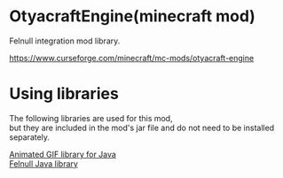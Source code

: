 # OtyacraftEngine(minecraft mod)

Felnull integration mod library.

https://www.curseforge.com/minecraft/mc-mods/otyacraft-engine

# Using libraries

The following libraries are used for this mod,  
but they are included in the mod's jar file and do not need to be installed separately.

[Animated GIF library for Java](https://github.com/rtyley/animated-gif-lib-for-java)  
[Felnull Java library](https://github.com/TeamFelnull/FelNullJavaLibrary)